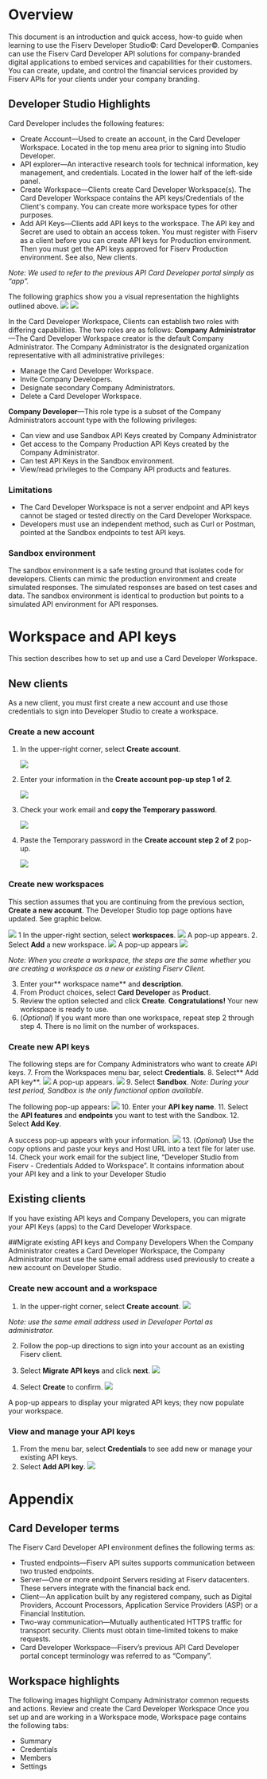 # Overview
This document is an introduction and quick access, how-to guide when learning to use the Fiserv Developer Studio©: Card Developer©. Companies can use the Fiserv Card Developer API solutions for company-branded digital applications to embed services and capabilities for their customers. You can create, update, and control the financial services provided by Fiserv APIs for your clients under your company branding.

## Developer Studio Highlights
Card Developer includes the following features:
*	Create Account—Used to create an account, in the Card Developer Workspace. Located in the top menu area prior to signing into Studio Developer.
*	API explorer—An interactive research tools for technical information, key management, and credentials. Located in the lower half of the left-side panel.
*	Create Workspace—Clients create Card Developer Workspace(s). The Card Developer Workspace contains the API keys/Credentials of the Client's company. You can create more workspace types for other purposes.
*	Add API Keys—Clients add API keys to the workspace. The API key and Secret are used to obtain an access token. You must register with Fiserv as a client before you can create API keys for Production environment. Then you must get the API keys approved for Fiserv Production environment. See also, New clients.
  
*Note: We used to refer to the previous API Card Developer portal simply as “app”.*

The following graphics show you a visual representation the highlights outlined above. 
![](assets/images/getStarted/CardDev-top.png)
![](assets/images/getStarted/Add-an-API-key-button.png)

In the Card Developer Workspace, Clients can establish two roles with differing capabilities. The two 
roles are as follows:
**Company Administrator**—The Card Developer Workspace creator is the default Company 
Administrator. The Company Administrator is the designated organization representative with all 
administrative privileges:

* Manage the Card Developer Workspace.
* Invite Company Developers.
* Designate secondary Company Administrators. 
* Delete a Card Developer Workspace.

**Company Developer**—This role type is a subset of the Company Administrators account type with the 
following privileges:

* Can view and use Sandbox API Keys created by Company Administrator
* Get access to the Company Production API Keys created by the Company Administrator.
* Can test API Keys in the Sandbox environment.
* View/read privileges to the Company API products and features.

### Limitations
* The Card Developer Workspace is not a server endpoint and API keys cannot be staged or tested 
directly on the Card Developer Workspace. 
* Developers must use an independent method, such as Curl or Postman, pointed at the Sandbox 
endpoints to test API keys.

### Sandbox environment
The sandbox environment is a safe testing ground that isolates code for developers. Clients can mimic 
the production environment and create simulated responses. The simulated responses are based on test 
cases and data. The sandbox environment is identical to production but points to a simulated API 
environment for API responses.

# Workspace and API keys
This section describes how to set up and use a Card Developer Workspace. 

## New clients
As a new client, you must first create a new account and use those credentials to sign into Developer 
Studio to create a workspace.

### Create a new account
1. In the upper-right corner, select **Create account**.
   
   ![](assets/images/getStarted/Create-account.png)

3. Enter your information in the **Create account pop-up step 1 of 2**.
   
   ![](assets/images/getStarted/Create-account-popup.png)

5. Check your work email and **copy the Temporary password**.
   
   ![](assets/images/getStarted/Create-account-popup.png)
   
7. Paste the Temporary password in the **Create account step 2 of 2** pop-up.
   
   ![](assets/images/getStarted/Create-account-popup.png)

### Create new workspaces
This section assumes that you are continuing from the previous section, **Create a new account**. The 
Developer Studio top page options have updated. See graphic below.

![](assets/images/getStarted/Studio-top-page-options.png)
1 In the upper-right section, select **workspaces**.
![](assets/images/workspaces_button.png)
A  pop-up appears.
2. Select **Add** a new workspace. 
![](assets/images/getStarted/workspaces_Add-new-workspace.png)
A pop-up appears
![](assets/images/getStarted/workspaces_create-new-pop-up.png)

*Note: When you create a workspace, the steps are the same whether you are creating a workspace as a 
new or existing Fiserv Client.*

3. Enter your** workspace name** and **description**.
4. From Product choices, select **Card Developer** as **Product**.
5. Review the option selected and click **Create**.
**Congratulations!** Your new workspace is ready to use.
6. (_Optional_) If you want more than one workspace, repeat step 2 through step 4. There is no limit on 
the number of workspaces. 

### Create new API keys
The following steps are for Company Administrators who want to create API keys. 
7. From the Workspaces menu bar, select **Credentials**.
8. Select** Add API key**.
![](assets/images/getStarted/workspace-tab-Credentials+new-content.png)
A pop-up appears.
![](assets/images/getStarted/Add-API-key.png)
9. Select **Sandbox**. 
*Note: During your test period, Sandbox is the only functional option available.*

The following  pop-up appears:
![](assets/images/getStarted/Add-API-key-Name-endpoints.png)
10. Enter your **API key name**.
11. Select the **API features** and **endpoints** you want to test with the Sandbox. 
12. Select **Add Key**.

A success pop-up appears with your information.
![](assets/images/getStarted/API-success-with-coy-options.png)
13. (_Optional_) Use the copy options and paste your keys and Host URL into a text file for later use.
14. Check your work email for the subject line, “Developer Studio from Fiserv - Credentials Added to 
Workspace”. It contains information about your API key and a link to your Developer Studio

## Existing clients
If you have existing API keys and Company Developers, you can migrate your API Keys (apps) to the Card 
Developer Workspace.

##Migrate existing API keys and Company Developers
When the Company Administrator creates a Card Developer Workspace, the Company Administrator 
must use the same email address used previously to create a new account on Developer Studio. 

### Create new account and a workspace
1. In the upper-right corner, select **Create account**.
![](assets/images/getStarted/Create-account.png)

*Note: use the same email address used in Developer Portal as administrator.*

2. Follow the pop-up directions to sign into your account as an existing Fiserv client.
3. Select **Migrate API keys** and click **next**.
      ![](assets/images/getStarted/Migrate-API-keys.png)
   
4. Select **Create** to confirm.
   ![](assets/images/Display-workspace-with-migrated-API-keys.png)
   
A pop-up appears to display your migrated API keys; they now populate your workspace.

### View and manage your API keys
1. From the menu bar, select **Credentials** to see add new or manage your existing API keys.
2. Select **Add API key**. 
   ![](assets/images/Credential-Add-API-key.png)

# Appendix
## Card Developer terms

The Fiserv Card Developer API environment defines the following terms as: 

* Trusted endpoints—Fiserv API suites supports communication between two trusted endpoints.
* Server—One or more endpoint Servers residing at Fiserv datacenters. These servers integrate 
with the financial back end. 
* Client—An application built by any registered company, such as Digital Providers, Account 
Processors, Application Service Providers (ASP) or a Financial Institution. 
* Two-way communication—Mutually authenticated HTTPS traffic for transport security. Clients 
must obtain time-limited tokens to make requests. 
* Card Developer Workspace—Fiserv’s previous API Card Developer portal concept terminology 
was referred to as “Company”.

## Workspace highlights

The following images highlight Company Administrator common requests and actions.
Review and create the Card Developer Workspace
Once you set up and are working in a Workspace mode, Workspace page contains the following tabs:

* Summary
* Credentials
* Members
* Settings
